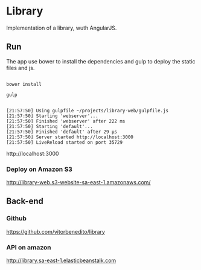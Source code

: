 # Library

Implementation of a library, wuth AngularJS.

## Run

The app use bower to install the dependencies and gulp to deploy the static files and js.

```

bower install

gulp

```

```

[21:57:50] Using gulpfile ~/projects/library-web/gulpfile.js
[21:57:50] Starting 'webserver'...
[21:57:50] Finished 'webserver' after 222 ms
[21:57:50] Starting 'default'...
[21:57:50] Finished 'default' after 29 μs
[21:57:50] Server started http://localhost:3000
[21:57:50] LiveReload started on port 35729

```

http://localhost:3000

### Deploy on Amazon S3

http://library-web.s3-website-sa-east-1.amazonaws.com/

## Back-end

### Github

https://github.com/vitorbenedito/library

### API on amazon

http://library.sa-east-1.elasticbeanstalk.com


